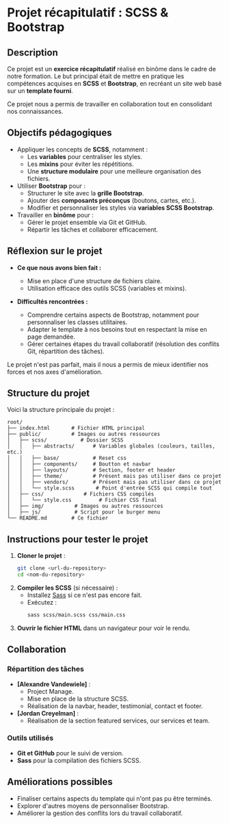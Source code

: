 # Projet récapitulatif : SCSS & Bootstrap

## Description

Ce projet est un **exercice récapitulatif** réalisé en binôme dans le cadre de notre formation. Le but principal était de mettre en pratique les compétences acquises en **SCSS** et **Bootstrap**, en recréant un site web basé sur un **template fourni**.  

Ce projet nous a permis de travailler en collaboration tout en consolidant nos connaissances.

## Objectifs pédagogiques

- Appliquer les concepts de **SCSS**, notamment :
  - Les **variables** pour centraliser les styles.
  - Les **mixins** pour éviter les répétitions.
  - Une **structure modulaire** pour une meilleure organisation des fichiers.
- Utiliser **Bootstrap** pour :
  - Structurer le site avec la **grille Bootstrap**.
  - Ajouter des **composants préconçus** (boutons, cartes, etc.).
  - Modifier et personnaliser les styles via **variables SCSS Bootstrap**.
- Travailler en **binôme** pour :
  - Gérer le projet ensemble via Git et GitHub.
  - Répartir les tâches et collaborer efficacement.

## Réflexion sur le projet

- **Ce que nous avons bien fait :**
  - Mise en place d'une structure de fichiers claire.
  - Utilisation efficace des outils SCSS (variables et mixins).

- **Difficultés rencontrées :**
  - Comprendre certains aspects de Bootstrap, notamment pour personnaliser les classes utilitaires.
  - Adapter le template à nos besoins tout en respectant la mise en page demandée.
  - Gérer certaines étapes du travail collaboratif (résolution des conflits Git, répartition des tâches).

Le projet n'est pas parfait, mais il nous a permis de mieux identifier nos forces et nos axes d'amélioration.

## Structure du projet

Voici la structure principale du projet :  

```plaintext
root/
├── index.html       # Fichier HTML principal
├── public/          # Images ou autres ressources
│   ├── scss/           # Dossier SCSS
│   │   ├── abstracts/      # Variables globales (couleurs, tailles, etc.)
│   │   ├── base/           # Reset css
│   │   ├── components/     # Boutton et navbar
│   │   ├── layouts/        # Section, footer et header
│   │   ├── theme/          # Présent mais pas utiliser dans ce projet
│   │   ├── vendors/        # Présent mais pas utiliser dans ce projet
│   │   └── style.scss       # Point d'entrée SCSS qui compile tout
│   ├── css/             # Fichiers CSS compilés
│   │   └── style.css         # Fichier CSS final
│   ├── img/          # Images ou autres ressources
│   ├── js/           # Script pour le burger menu
└── README.md        # Ce fichier
```

## Instructions pour tester le projet

1. **Cloner le projet** :  
   ```bash
   git clone <url-du-repository>
   cd <nom-du-repository>
   ```
2. **Compiler les SCSS** (si nécessaire) :  
   - Installez [Sass](https://sass-lang.com/install) si ce n'est pas encore fait.  
   - Exécutez :  
     ```bash
     sass scss/main.scss css/main.css
     ```
3. **Ouvrir le fichier HTML** dans un navigateur pour voir le rendu.

## Collaboration

### Répartition des tâches
- **[Alexandre Vandewiele]** :
  - Project Manage.
  - Mise en place de la structure SCSS.
  - Réalisation de la navbar, header, testimonial, contact et footer.
- **[Jordan Creyelman]** :
  - Réalisation de la section featured services, our services et team.

### Outils utilisés
- **Git et GitHub** pour le suivi de version.
- **Sass** pour la compilation des fichiers SCSS.

## Améliorations possibles

- Finaliser certains aspects du template qui n'ont pas pu être terminés.
- Explorer d'autres moyens de personnaliser Bootstrap.
- Améliorer la gestion des conflits lors du travail collaboratif.



